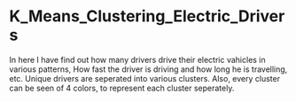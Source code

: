 # K_Means_Clustering_Electric_Drivers

In here I have find out how many drivers drive their electric vahicles in various patterns, How fast the driver is driving and how long he is travelling, etc. 
Unique drivers are seperated into various clusters. 
Also, every cluster can be seen of 4 colors, to represent each cluster seperately.
